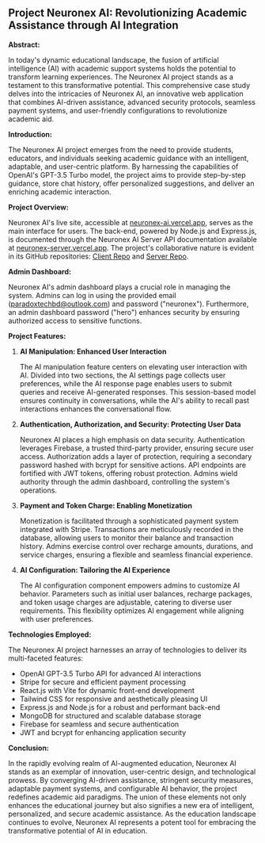 ## Project Neuronex AI: Revolutionizing Academic Assistance through AI Integration

**Abstract:**

In today's dynamic educational landscape, the fusion of artificial intelligence (AI) with academic support systems holds the potential to transform learning experiences. The Neuronex AI project stands as a testament to this transformative potential. This comprehensive case study delves into the intricacies of Neuronex AI, an innovative web application that combines AI-driven assistance, advanced security protocols, seamless payment systems, and user-friendly configurations to revolutionize academic aid.

**Introduction:**

The Neuronex AI project emerges from the need to provide students, educators, and individuals seeking academic guidance with an intelligent, adaptable, and user-centric platform. By harnessing the capabilities of OpenAI's GPT-3.5 Turbo model, the project aims to provide step-by-step guidance, store chat history, offer personalized suggestions, and deliver an enriching academic interaction.

**Project Overview:**

Neuronex AI's live site, accessible at [neuronex-ai.vercel.app](https://neuronex-ai.vercel.app/), serves as the main interface for users. The back-end, powered by Node.js and Express.js, is documented through the Neuronex AI Server API documentation available at [neuronex-server.vercel.app](https://neuronex-server.vercel.app/). The project's collaborative nature is evident in its GitHub repositories: [Client Repo](https://github.com/hasanshahriar32/neuronex_client) and [Server Repo](https://github.com/hasanshahriar32/neuronex_server).

**Admin Dashboard:**

Neuronex AI's admin dashboard plays a crucial role in managing the system. Admins can log in using the provided email ([paradoxtechbd@outlook.com](mailto:paradoxtechbd@outlook.com)) and password ("neuronex"). Furthermore, an admin dashboard password ("hero") enhances security by ensuring authorized access to sensitive functions.

**Project Features:**

1. **AI Manipulation: Enhanced User Interaction**
   
   The AI manipulation feature centers on elevating user interaction with AI. Divided into two sections, the AI settings page collects user preferences, while the AI response page enables users to submit queries and receive AI-generated responses. This session-based model ensures continuity in conversations, while the AI's ability to recall past interactions enhances the conversational flow.

2. **Authentication, Authorization, and Security: Protecting User Data**
   
   Neuronex AI places a high emphasis on data security. Authentication leverages Firebase, a trusted third-party provider, ensuring secure user access. Authorization adds a layer of protection, requiring a secondary password hashed with bcrypt for sensitive actions. API endpoints are fortified with JWT tokens, offering robust protection. Admins wield authority through the admin dashboard, controlling the system's operations.

3. **Payment and Token Charge: Enabling Monetization**
   
   Monetization is facilitated through a sophisticated payment system integrated with Stripe. Transactions are meticulously recorded in the database, allowing users to monitor their balance and transaction history. Admins exercise control over recharge amounts, durations, and service charges, ensuring a flexible and seamless financial experience.

4. **AI Configuration: Tailoring the AI Experience**
   
   The AI configuration component empowers admins to customize AI behavior. Parameters such as initial user balances, recharge packages, and token usage charges are adjustable, catering to diverse user requirements. This flexibility optimizes AI engagement while aligning with user preferences.

**Technologies Employed:**

The Neuronex AI project harnesses an array of technologies to deliver its multi-faceted features:

- OpenAI GPT-3.5 Turbo API for advanced AI interactions
- Stripe for secure and efficient payment processing
- React.js with Vite for dynamic front-end development
- Tailwind CSS for responsive and aesthetically pleasing UI
- Express.js and Node.js for a robust and performant back-end
- MongoDB for structured and scalable database storage
- Firebase for seamless and secure authentication
- JWT and bcrypt for enhancing application security

**Conclusion:**

In the rapidly evolving realm of AI-augmented education, Neuronex AI stands as an exemplar of innovation, user-centric design, and technological prowess. By converging AI-driven assistance, stringent security measures, adaptable payment systems, and configurable AI behavior, the project redefines academic aid paradigms. The union of these elements not only enhances the educational journey but also signifies a new era of intelligent, personalized, and secure academic assistance. As the education landscape continues to evolve, Neuronex AI represents a potent tool for embracing the transformative potential of AI in education.
